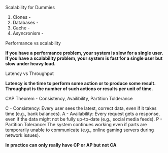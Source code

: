 Scalability for Dummies

1. Clones -
2. Databases -
3. Cache -
4. Asyncronism -

Performance vs scalability

**If you have a performance problem, your system is slow for a single user.**
**If you have a scalability problem, your system is fast for a single user but slow under heavy load.**

Latency vs Throughput

**Latency is the time to perform some action or to produce some result.**
**Throughput is the number of such actions or results per unit of time.**

CAP Theorem - Consistency, Availibility, Partition Tolderance

C - Consistency: Every user sees the latest, correct data, even if it takes time (e.g., bank balances).
A - Availability: Every request gets a response, even if the data might not be fully up-to-date (e.g., social media feeds).
P - Partition Tolerance: The system continues working even if parts are temporarily unable to communicate (e.g., online gaming servers during network issues).

**In practice can only really have CP or AP but not CA**
